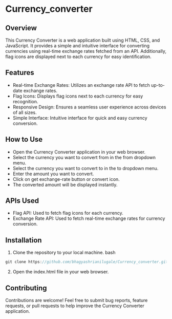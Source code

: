 # Currency_converter

## Overview
This Currency Converter is a web application built using HTML, CSS, and JavaScript.
It provides a simple and intuitive interface for converting currencies using real-time exchange rates fetched from an API.
Additionally, flag icons are displayed next to each currency for easy identification.

## Features
- Real-time Exchange Rates: Utilizes an exchange rate API to fetch up-to-date exchange rates.
- Flag Icons: Displays flag icons next to each currency for easy recognition.
- Responsive Design: Ensures a seamless user experience across devices of all sizes.
- Simple Interface: Intuitive interface for quick and easy currency conversion.
  
## How to Use
- Open the Currency Converter application in your web browser.
- Select the currency you want to convert from in the from dropdown menu.
- Select the currency you want to convert to in the to dropdown menu.
- Enter the amount you want to convert.
- Click on get exchange-rate button or convert icon.
- The converted amount will be displayed instantly.
  
## APIs Used
- Flag API: Used to fetch flag icons for each currency.
- Exchange Rate API: Used to fetch real-time exchange rates for currency conversion.
  
## Installation
1. Clone the repository to your local machine.
bash
```javascript
git clone https://github.com/bhagyashrianilugale/Currency_converter.git
```
2. Open the index.html file in your web browser.

## Contributing
Contributions are welcome! Feel free to submit bug reports, feature requests, or pull requests to help improve the Currency Converter application.
